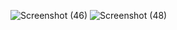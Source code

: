![Screenshot (46)](https://github.com/sathishpothakamuri/Smart-Cradle-System-using-IoT/assets/139701357/c2a010e5-035f-41d6-a3d0-de90589cd246)
![Screenshot (48)](https://github.com/sathishpothakamuri/Smart-Cradle-System-using-IoT/assets/139701357/896f2ab0-dcd3-4c71-8771-5da8b9eabb7a)
